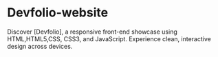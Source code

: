 # Devfolio-website
Discover [Devfolio], a responsive front-end showcase using HTML,HTML5,CSS, CSS3, and JavaScript. Experience clean, interactive design across devices.
